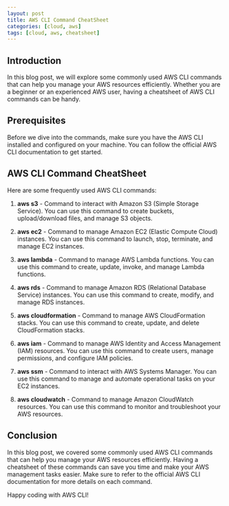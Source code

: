 ```yaml
---
layout: post
title: AWS CLI Command CheatSheet
categories: [cloud, aws]
tags: [cloud, aws, cheatsheet]
---
```


## Introduction

In this blog post, we will explore some commonly used AWS CLI commands that can help you manage your AWS resources efficiently. Whether you are a beginner or an experienced AWS user, having a cheatsheet of AWS CLI commands can be handy.

## Prerequisites

Before we dive into the commands, make sure you have the AWS CLI installed and configured on your machine. You can follow the official AWS CLI documentation to get started.

## AWS CLI Command CheatSheet

Here are some frequently used AWS CLI commands:

1. **aws s3** - Command to interact with Amazon S3 (Simple Storage Service). You can use this command to create buckets, upload/download files, and manage S3 objects.

2. **aws ec2** - Command to manage Amazon EC2 (Elastic Compute Cloud) instances. You can use this command to launch, stop, terminate, and manage EC2 instances.

3. **aws lambda** - Command to manage AWS Lambda functions. You can use this command to create, update, invoke, and manage Lambda functions.

4. **aws rds** - Command to manage Amazon RDS (Relational Database Service) instances. You can use this command to create, modify, and manage RDS instances.

5. **aws cloudformation** - Command to manage AWS CloudFormation stacks. You can use this command to create, update, and delete CloudFormation stacks.

6. **aws iam** - Command to manage AWS Identity and Access Management (IAM) resources. You can use this command to create users, manage permissions, and configure IAM policies.

7. **aws ssm** - Command to interact with AWS Systems Manager. You can use this command to manage and automate operational tasks on your EC2 instances.

8. **aws cloudwatch** - Command to manage Amazon CloudWatch resources. You can use this command to monitor and troubleshoot your AWS resources.

## Conclusion

In this blog post, we covered some commonly used AWS CLI commands that can help you manage your AWS resources efficiently. Having a cheatsheet of these commands can save you time and make your AWS management tasks easier. Make sure to refer to the official AWS CLI documentation for more details on each command.

Happy coding with AWS CLI!
